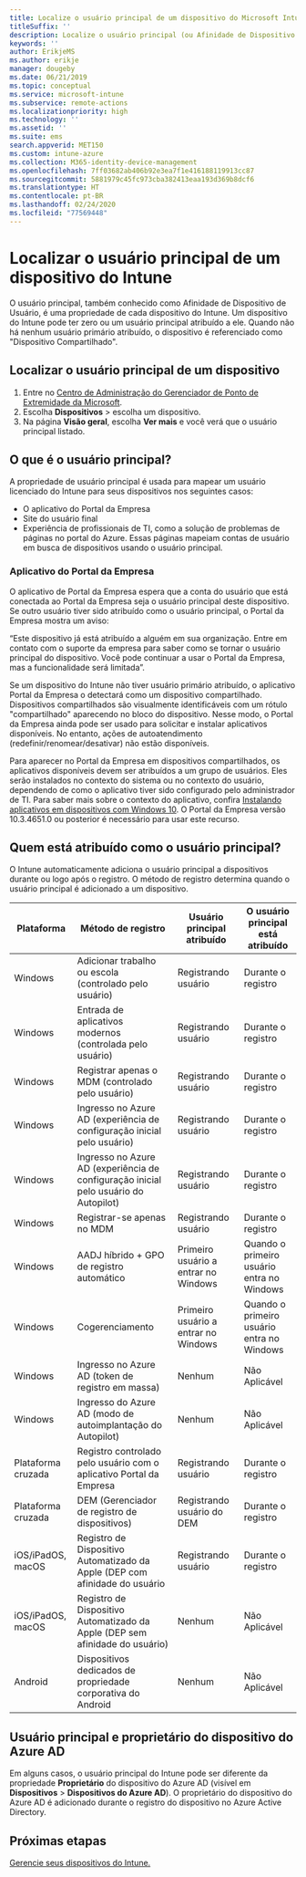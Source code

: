 ```yaml
---
title: Localize o usuário principal de um dispositivo do Microsoft Intune.
titleSuffix: ''
description: Localize o usuário principal (ou Afinidade de Dispositivo de Usuário) de um dispositivo do Intune.
keywords: ''
author: ErikjeMS
ms.author: erikje
manager: dougeby
ms.date: 06/21/2019
ms.topic: conceptual
ms.service: microsoft-intune
ms.subservice: remote-actions
ms.localizationpriority: high
ms.technology: ''
ms.assetid: ''
ms.suite: ems
search.appverid: MET150
ms.custom: intune-azure
ms.collection: M365-identity-device-management
ms.openlocfilehash: 7ff03682ab406b92e3ea7f1e416188119913cc87
ms.sourcegitcommit: 5881979c45fc973cba382413eaa193d369b8dcf6
ms.translationtype: HT
ms.contentlocale: pt-BR
ms.lasthandoff: 02/24/2020
ms.locfileid: "77569448"
---
```

# <a name="find-the-primary-user-of-an-intune-device"></a>Localizar o usuário principal de um dispositivo do Intune

O usuário principal, também conhecido como Afinidade de Dispositivo de Usuário, é uma propriedade de cada dispositivo do Intune. Um dispositivo do Intune pode ter zero ou um usuário principal atribuído a ele. Quando não há nenhum usuário primário atribuído, o dispositivo é referenciado como "Dispositivo Compartilhado".

## <a name="find-a-devices-primary-user"></a>Localizar o usuário principal de um dispositivo

1. Entre no [Centro de Administração do Gerenciador de Ponto de Extremidade da Microsoft](https://go.microsoft.com/fwlink/?linkid=2109431).
2. Escolha **Dispositivos** > escolha um dispositivo.
3. Na página **Visão geral**, escolha **Ver mais** e você verá que o usuário principal listado.

## <a name="what-is-the-primary-user"></a>O que é o usuário principal?
A propriedade de usuário principal é usada para mapear um usuário licenciado do Intune para seus dispositivos nos seguintes casos:
- O aplicativo do Portal da Empresa
- Site do usuário final
- Experiência de profissionais de TI, como a solução de problemas de páginas no portal do Azure. Essas páginas mapeiam contas de usuário em busca de dispositivos usando o usuário principal. 

### <a name="company-portal-app"></a>Aplicativo do Portal da Empresa
O aplicativo de Portal da Empresa espera que a conta do usuário que está conectada ao Portal da Empresa seja o usuário principal deste dispositivo. Se outro usuário tiver sido atribuído como o usuário principal, o Portal da Empresa mostra um aviso:

“Este dispositivo já está atribuído a alguém em sua organização. Entre em contato com o suporte da empresa para saber como se tornar o usuário principal do dispositivo. Você pode continuar a usar o Portal da Empresa, mas a funcionalidade será limitada”.

Se um dispositivo do Intune não tiver usuário primário atribuído, o aplicativo Portal da Empresa o detectará como um dispositivo compartilhado. Dispositivos compartilhados são visualmente identificáveis com um rótulo "compartilhado" aparecendo no bloco do dispositivo. Nesse modo, o Portal da Empresa ainda pode ser usado para solicitar e instalar aplicativos disponíveis. No entanto, ações de autoatendimento (redefinir/renomear/desativar) não estão disponíveis.  

Para aparecer no Portal da Empresa em dispositivos compartilhados, os aplicativos disponíveis devem ser atribuídos a um grupo de usuários. Eles serão instalados no contexto do sistema ou no contexto do usuário, dependendo de como o aplicativo tiver sido configurado pelo administrador de TI. Para saber mais sobre o contexto do aplicativo, confira [Instalando aplicativos em dispositivos com Windows 10](../apps/apps-windows-10-app-deploy.md). O Portal da Empresa versão 10.3.4651.0 ou posterior é necessário para usar este recurso.


## <a name="who-is-assigned-as-the-primary-user"></a>Quem está atribuído como o usuário principal?
O Intune automaticamente adiciona o usuário principal a dispositivos durante ou logo após o registro. O método de registro determina quando o usuário principal é adicionado a um dispositivo.

| Plataforma | Método de registro | Usuário principal atribuído | O usuário principal está atribuído |
| ---- | ---- | ---- | ---- |
| Windows | Adicionar trabalho ou escola (controlado pelo usuário) | Registrando usuário | Durante o registro |   
| Windows | Entrada de aplicativos modernos (controlada pelo usuário) | Registrando usuário | Durante o registro | 
| Windows | Registrar apenas o MDM (controlado pelo usuário) | Registrando usuário | Durante o registro | 
| Windows | Ingresso no Azure AD (experiência de configuração inicial pelo usuário) | Registrando usuário | Durante o registro | 
| Windows | Ingresso no Azure AD (experiência de configuração inicial pelo usuário do Autopilot) | Registrando usuário | Durante o registro | 
| Windows | Registrar-se apenas no MDM | Registrando usuário | Durante o registro | 
| Windows | AADJ híbrido + GPO de registro automático | Primeiro usuário a entrar no Windows | Quando o primeiro usuário entra no Windows| 
| Windows | Cogerenciamento | Primeiro usuário a entrar no Windows | Quando o primeiro usuário entra no Windows | 
| Windows | Ingresso no Azure AD (token de registro em massa) | Nenhum | Não Aplicável | 
| Windows | Ingresso do Azure AD (modo de autoimplantação do Autopilot) | Nenhum | Não Aplicável | 
| Plataforma cruzada | Registro controlado pelo usuário com o aplicativo Portal da Empresa | Registrando usuário | Durante o registro |
| Plataforma cruzada | DEM (Gerenciador de registro de dispositivos) | Registrando usuário do DEM | Durante o registro |
| iOS/iPadOS, macOS | Registro de Dispositivo Automatizado da Apple (DEP com afinidade do usuário | Registrando usuário | Durante o registro |
| iOS/iPadOS, macOS | Registro de Dispositivo Automatizado da Apple (DEP sem afinidade do usuário) | Nenhum | Não Aplicável |
| Android | Dispositivos dedicados de propriedade corporativa do Android | Nenhum | Não Aplicável |

## <a name="primary-user-and-azure-ad-device-owner"></a>Usuário principal e proprietário do dispositivo do Azure AD
Em alguns casos, o usuário principal do Intune pode ser diferente da propriedade **Proprietário** do dispositivo do Azure AD (visível em **Dispositivos** > **Dispositivos do Azure AD**). O proprietário do dispositivo do Azure AD é adicionado durante o registro do dispositivo no Azure Active Directory.

## <a name="next-steps"></a>Próximas etapas
[Gerencie seus dispositivos do Intune.](device-management.md)
